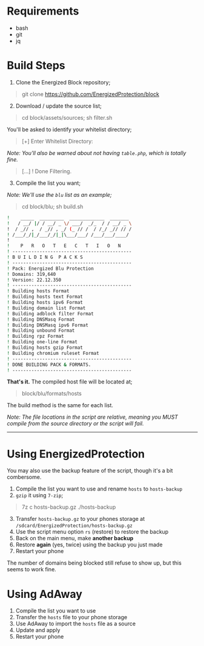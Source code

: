 # Requirements

 * bash
 * git
 * jq

# Build Steps

1. Clone the Energized Block repository;

> git clone https://github.com/EnergizedProtection/block

2. Download / update the source list;

> cd block/assets/sources; sh filter.sh

You'll be asked to identify your whitelist directory;

> [+] Enter Whitelist Directory:

_Note: You'll also be warned about not having `table.php`, which is totally fine._

> [...]
> ! Done Filtering.

3. Compile the list you want;

_Note: We'll use the `blu` list as an example;_

> cd block/blu; sh build.sh

```sh
!    _____  _________  _____________  _______
!   / __/ |/ / __/ _ \/ ___/  _/_  / / __/ _ \
!  / _// ,  / _// , _/ (_ // /  / /_/ _// // /
! /___/_/|_/___/_/|_|\___/___/ /___/___/____/
!
!    P   R   O   T   E   C   T   I   O   N
! --------------------------------------------
! B U I L D I N G  P A C K S
! --------------------------------------------
! Pack: Energized Blu Protection
! Domains: 319,640
! Version: 22.12.350
! --------------------------------------------
! Building hosts Format
! Building hosts text Format
! Building hosts ipv6 Format
! Building domain list Format
! Building adblock filter Format
! Building DNSMasq Format
! Building DNSMasq ipv6 Format
! Building unbound Format
! Building rpz Format
! Building one-line Format
! Building hosts gzip Format
! Building chromium ruleset Format
! --------------------------------------------
! DONE BUILDING PACK & FORMATS.
! --------------------------------------------
```

__That's it.__ The compiled host file will be located at;

> block/blu/formats/hosts

The build method is the same for each list.

_Note: The file locations in the script are relative, meaning you MUST compile from the source directory or the script will fail._

--------------------------------

# Using EnergizedProtection

You may also use the backup feature of the script, though it's a bit combersome.

1. Compile the list you want to use and rename `hosts` to `hosts-backup`
2. `gzip` it using `7-zip`;

> 7z c hosts-backup.gz ./hosts-backup

3. Transfer `hosts-backup.gz` to your phones storage at `/sdcard/EnergizedProtection/hosts-backup.gz`
4. Use the script menu option `rs` (restore) to restore the backup
5. Back on the main menu, make **another backup**
6. Restore **again** (yes, twice) using the backup you just made
7. Restart your phone

The number of domains being blocked still refuse to show up, but this seems to work fine.

# Using AdAway

1. Compile the list you want to use
2. Transfer the `hosts` file to your phone storage
3. Use AdAway to import the `hosts` file as a source
4. Update and apply
5. Restart your phone
